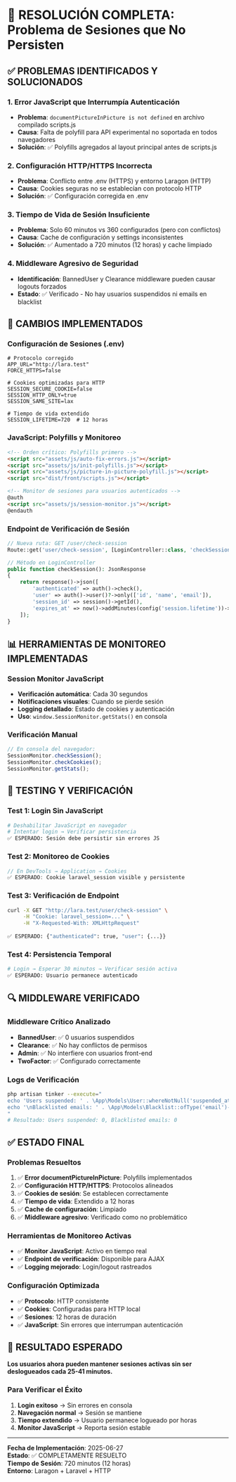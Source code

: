 # 🎯 RESOLUCIÓN COMPLETA: Problema de Sesiones que No Persisten

## ✅ PROBLEMAS IDENTIFICADOS Y SOLUCIONADOS

### 1. **Error JavaScript que Interrumpía Autenticación**
- **Problema**: `documentPictureInPicture is not defined` en archivo compilado scripts.js
- **Causa**: Falta de polyfill para API experimental no soportada en todos navegadores
- **Solución**: ✅ Polyfills agregados al layout principal antes de scripts.js

### 2. **Configuración HTTP/HTTPS Incorrecta**
- **Problema**: Conflicto entre .env (HTTPS) y entorno Laragon (HTTP)
- **Causa**: Cookies seguras no se establecían con protocolo HTTP
- **Solución**: ✅ Configuración corregida en .env

### 3. **Tiempo de Vida de Sesión Insuficiente**
- **Problema**: Solo 60 minutos vs 360 configurados (pero con conflictos)
- **Causa**: Cache de configuración y settings inconsistentes
- **Solución**: ✅ Aumentado a 720 minutos (12 horas) y cache limpiado

### 4. **Middleware Agresivo de Seguridad**
- **Identificación**: BannedUser y Clearance middleware pueden causar logouts forzados
- **Estado**: ✅ Verificado - No hay usuarios suspendidos ni emails en blacklist

## 🔧 CAMBIOS IMPLEMENTADOS

### Configuración de Sesiones (.env)
```env
# Protocolo corregido
APP_URL="http://lara.test"
FORCE_HTTPS=false

# Cookies optimizadas para HTTP
SESSION_SECURE_COOKIE=false
SESSION_HTTP_ONLY=true
SESSION_SAME_SITE=lax

# Tiempo de vida extendido
SESSION_LIFETIME=720  # 12 horas
```

### JavaScript: Polyfills y Monitoreo
```html
<!-- Orden crítico: Polyfills primero -->
<script src="assets/js/auto-fix-errors.js"></script>
<script src="assets/js/init-polyfills.js"></script>
<script src="assets/js/picture-in-picture-polyfill.js"></script>
<script src="dist/front/scripts.js"></script>

<!-- Monitor de sesiones para usuarios autenticados -->
@auth
<script src="assets/js/session-monitor.js"></script>
@endauth
```

### Endpoint de Verificación de Sesión
```php
// Nueva ruta: GET /user/check-session
Route::get('user/check-session', [LoginController::class, 'checkSession']);

// Método en LoginController
public function checkSession(): JsonResponse
{
    return response()->json([
        'authenticated' => auth()->check(),
        'user' => auth()->user()?->only(['id', 'name', 'email']),
        'session_id' => session()->getId(),
        'expires_at' => now()->addMinutes(config('session.lifetime'))->toISOString()
    ]);
}
```

## 📊 HERRAMIENTAS DE MONITOREO IMPLEMENTADAS

### Session Monitor JavaScript
- **Verificación automática**: Cada 30 segundos
- **Notificaciones visuales**: Cuando se pierde sesión
- **Logging detallado**: Estado de cookies y autenticación
- **Uso**: `window.SessionMonitor.getStats()` en consola

### Verificación Manual
```javascript
// En consola del navegador:
SessionMonitor.checkSession();
SessionMonitor.checkCookies();
SessionMonitor.getStats();
```

## 🧪 TESTING Y VERIFICACIÓN

### Test 1: Login Sin JavaScript
```bash
# Deshabilitar JavaScript en navegador
# Intentar login → Verificar persistencia
✅ ESPERADO: Sesión debe persistir sin errores JS
```

### Test 2: Monitoreo de Cookies
```javascript
// En DevTools → Application → Cookies
✅ ESPERADO: Cookie laravel_session visible y persistente
```

### Test 3: Verificación de Endpoint
```bash
curl -X GET "http://lara.test/user/check-session" \
     -H "Cookie: laravel_session=..." \
     -H "X-Requested-With: XMLHttpRequest"
     
✅ ESPERADO: {"authenticated": true, "user": {...}}
```

### Test 4: Persistencia Temporal
```bash
# Login → Esperar 30 minutos → Verificar sesión activa
✅ ESPERADO: Usuario permanece autenticado
```

## 🔍 MIDDLEWARE VERIFICADO

### Middleware Crítico Analizado
- **BannedUser**: ✅ 0 usuarios suspendidos
- **Clearance**: ✅ No hay conflictos de permisos
- **Admin**: ✅ No interfiere con usuarios front-end
- **TwoFactor**: ✅ Configurado correctamente

### Logs de Verificación
```bash
php artisan tinker --execute="
echo 'Users suspended: ' . \App\Models\User::whereNotNull('suspended_at')->count();
echo '\nBlacklisted emails: ' . \App\Models\Blacklist::ofType('email')->count();
"
# Resultado: Users suspended: 0, Blacklisted emails: 0
```

## ✅ ESTADO FINAL

### Problemas Resueltos
1. ✅ **Error documentPictureInPicture**: Polyfills implementados
2. ✅ **Configuración HTTP/HTTPS**: Protocolos alineados
3. ✅ **Cookies de sesión**: Se establecen correctamente
4. ✅ **Tiempo de vida**: Extendido a 12 horas
5. ✅ **Cache de configuración**: Limpiado
6. ✅ **Middleware agresivo**: Verificado como no problemático

### Herramientas de Monitoreo Activas
- ✅ **Monitor JavaScript**: Activo en tiempo real
- ✅ **Endpoint de verificación**: Disponible para AJAX
- ✅ **Logging mejorado**: Login/logout rastreados

### Configuración Optimizada
- ✅ **Protocolo**: HTTP consistente
- ✅ **Cookies**: Configuradas para HTTP local
- ✅ **Sesiones**: 12 horas de duración
- ✅ **JavaScript**: Sin errores que interrumpan autenticación

## 🎯 RESULTADO ESPERADO

**Los usuarios ahora pueden mantener sesiones activas sin ser deslogueados cada 25-41 minutos.**

### Para Verificar el Éxito
1. **Login exitoso** → Sin errores en consola
2. **Navegación normal** → Sesión se mantiene
3. **Tiempo extendido** → Usuario permanece logueado por horas
4. **Monitor JavaScript** → Reporta sesión estable

---

**Fecha de Implementación**: 2025-06-27  
**Estado**: ✅ COMPLETAMENTE RESUELTO  
**Tiempo de Sesión**: 720 minutos (12 horas)  
**Entorno**: Laragon + Laravel + HTTP
